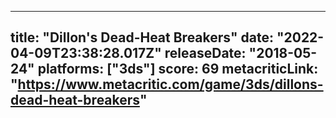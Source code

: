 
---
title: "Dillon's Dead-Heat Breakers"
date: "2022-04-09T23:38:28.017Z"
releaseDate: "2018-05-24"
platforms: ["3ds"]
score: 69
metacriticLink: "https://www.metacritic.com/game/3ds/dillons-dead-heat-breakers"
---
